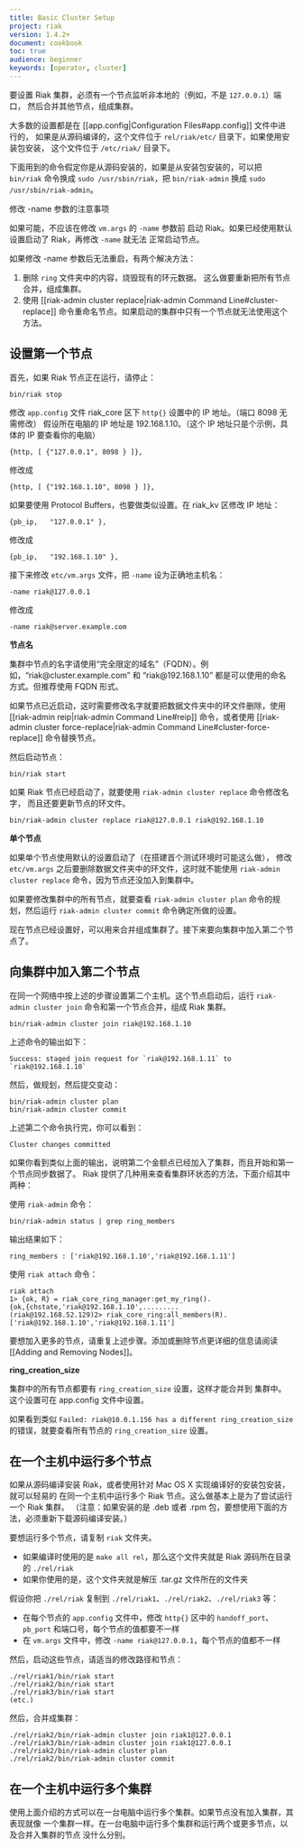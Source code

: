 ```yaml
---
title: Basic Cluster Setup
project: riak
version: 1.4.2+
document: cookbook
toc: true
audience: beginner
keywords: [operator, cluster]
---
```


要设置 Riak 集群，必须有一个节点监听非本地的（例如，不是 `127.0.0.1`）端口，
然后合并其他节点，组成集群。

大多数的设置都是在 [[app.config|Configuration Files#app.config]] 文件中进行的，
如果是从源码编译的，这个文件位于 `rel/riak/etc/` 目录下，如果使用安装包安装，
这个文件位于 `/etc/riak/` 目录下。

下面用到的命令假定你是从源码安装的，如果是从安装包安装的，可以把 `bin/riak` 命令换成
`sudo /usr/sbin/riak`，把 `bin/riak-admin` 换成 `sudo /usr/sbin/riak-admin`。


<div class="info">
<div class="title">修改 -name 参数的注意事项</div>
<p>如果可能，不应该在修改 <code>vm.args</code> 的 <code>-name</code> 参数前
启动 Riak。如果已经使用默认设置启动了 Riak，再修改 <code>-name</code> 就无法
正常启动节点。</p>
<p>如果修改 -name 参数后无法重启，有两个解决方法：</p>
<ol>
<li>删除 <code>ring</code> 文件夹中的内容，烧毁现有的环元数据。
这么做要重新把所有节点合并，组成集群。</li>
<li>使用 [[riak-admin cluster replace|riak-admin Command Line#cluster-replace]]
命令重命名节点。如果启动的集群中只有一个节点就无法使用这个方法。</li>
</ol>
</div>

## 设置第一个节点

首先，如果 Riak 节点正在运行，请停止：

    bin/riak stop

修改 `app.config` 文件 riak_core 区下 `http{}` 设置中的 IP 地址。（端口 8098 无需修改）
假设所在电脑的 IP 地址是 192.168.1.10。（这个 IP 地址只是个示例，具体的 IP 要查看你的电脑）

    {http, [ {"127.0.0.1", 8098 } ]},

修改成

    {http, [ {"192.168.1.10", 8098 } ]},

如果要使用 Protocol Buffers，也要做类似设置。在 riak_kv 区修改 IP 地址：

    {pb_ip,   "127.0.0.1" },

修改成

    {pb_ip,   "192.168.1.10" },


接下来修改 `etc/vm.args` 文件，把 `-name` 设为正确地主机名：

    -name riak@127.0.0.1

修改成

    -name riak@server.example.com

<div class="info">
<p><strong>节点名</strong></p>
<p>集群中节点的名字请使用“完全限定的域名”（FQDN）。例如，“riak@cluster.example.com”
和 “riak@192.168.1.10” 都是可以使用的命名方式。但推荐使用 FQDN 形式。</p>
<p>如果节点已近启动，这时需要修改名字就要把数据文件夹中的环文件删除，使用
[[riak-admin reip|riak-admin Command Line#reip]] 命令，或者使用
[[riak-admin cluster force-replace|riak-admin Command Line#cluster-force-replace]]
命令替换节点。</p>
</div>

然后启动节点：

    bin/riak start

如果 Riak 节点已经启动了，就要使用 `riak-admin cluster replace` 命令修改名字，
而且还要更新节点的环文件。

    bin/riak-admin cluster replace riak@127.0.0.1 riak@192.168.1.10

<div class="info">
<p><strong>单个节点</strong></p>
<p>如果单个节点使用默认的设置启动了（在搭建首个测试环境时可能这么做），
修改 <code>etc/vm.args</code> 之后要删除数据文件夹中的环文件，这时就不能使用
<code>riak-admin cluster replace</code> 命令，因为节点还没加入到集群中。</p>
</div>

如果要修改集群中的所有节点，就要查看 `riak-admin cluster plan` 命令的规划，然后运行
 `riak-admin cluster commit` 命令确定所做的设置。

现在节点已经设置好，可以用来合并组成集群了。接下来要向集群中加入第二个节点了。

## 向集群中加入第二个节点

在同一个网络中按上述的步骤设置第二个主机。这个节点启动后，运行 `riak-admin cluster join`
 命令和第一个节点合并，组成 Riak 集群。

    bin/riak-admin cluster join riak@192.168.1.10

上述命令的输出如下：

    Success: staged join request for `riak@192.168.1.11` to `riak@192.168.1.10`

然后，做规划，然后提交变动：

    bin/riak-admin cluster plan
    bin/riak-admin cluster commit

上述第二个命令执行完，你可以看到：

    Cluster changes committed

如果你看到类似上面的输出，说明第二个金额点已经加入了集群，而且开始和第一个节点同步数据了。
Riak 提供了几种用来查看集群环状态的方法，下面介绍其中两种：

使用 `riak-admin` 命令：

    bin/riak-admin status | grep ring_members

输出结果如下：

    ring_members : ['riak@192.168.1.10','riak@192.168.1.11']

使用 `riak attach` 命令：

    riak attach
    1> {ok, R} = riak_core_ring_manager:get_my_ring().
    {ok,{chstate,'riak@192.168.1.10',.........
    (riak@192.168.52.129)2> riak_core_ring:all_members(R).
    ['riak@192.168.1.10','riak@192.168.1.11']

要想加入更多的节点，请重复上述步骤。添加或删除节点更详细的信息请阅读 [[Adding and Removing Nodes]]。

<div class="info">
<p><strong>ring_creation_size</strong></p>
<p>集群中的所有节点都要有 <code>ring_creation_size</code> 设置，这样才能合并到
集群中。这个设置可在 app.config 文件中设置。</p>
<p>如果看到类似 <code>Failed: riak@10.0.1.156 has a different ring_creation_size</code>
 的错误，就要查看所有节点的 <code>ring_creation_size</code> 设置。</p>
</div>

## 在一个主机中运行多个节点

如果从源码编译安装 Riak，或者使用针对 Mac OS X 实现编译好的安装包安装，就可以轻易的
在同一个主机中运行多个 Riak 节点。这么做基本上是为了尝试运行一个 Riak 集群。
（注意：如果安装的是 .deb 或者 .rpm 包，要想使用下面的方法，必须重新下载源码编译安装。）

要想运行多个节点，请复制 `riak` 文件夹。

-   如果编译时使用的是 `make all rel`，那么这个文件夹就是 Riak 源码所在目录的 `./rel/riak`
-   如果你使用的是，这个文件夹就是解压 .tar.gz 文件所在的文件夹

假设你把 `./rel/riak` 复制到 `./rel/riak1`、`./rel/riak2`、`./rel/riak3` 等：

* 在每个节点的 `app.config` 文件中，修改 `http{}` 区中的 `handoff_port`、`pb_port`
 和端口号，每个节点的值都要不一样
* 在 `vm.args` 文件中，修改 `-name riak@127.0.0.1`，每个节点的值都不一样

然后，启动这些节点，请适当的修改路径和节点：

    ./rel/riak1/bin/riak start
    ./rel/riak2/bin/riak start
    ./rel/riak3/bin/riak start
    (etc.)

然后，合并成集群：

    ./rel/riak2/bin/riak-admin cluster join riak1@127.0.0.1
    ./rel/riak3/bin/riak-admin cluster join riak1@127.0.0.1
    ./rel/riak2/bin/riak-admin cluster plan
    ./rel/riak2/bin/riak-admin cluster commit

## 在一个主机中运行多个集群

使用上面介绍的方式可以在一台电脑中运行多个集群。如果节点没有加入集群，其表现就像
一个集群一样。在一台电脑中运行多个集群和运行两个或更多节点，以及合并入集群的节点
没什么分别。
